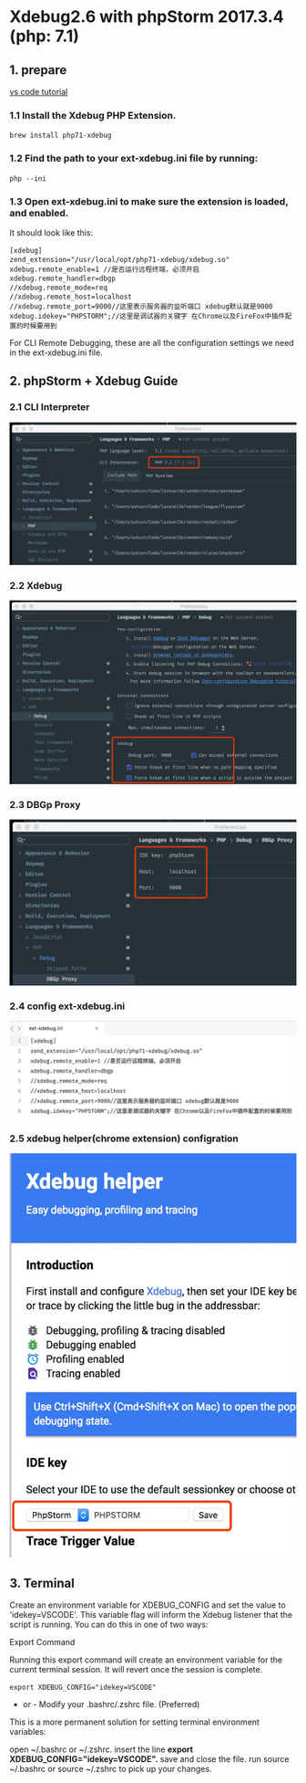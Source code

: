 # Xdebug2.6 with phpStorm 2017.3.4 (php: 7.1)

## 1. prepare
[vs code tutorial](https://tighten.co/blog/configure-vscode-to-debug-phpunit-tests-with-xdebug)

### 1.1 Install the Xdebug PHP Extension.
````
brew install php71-xdebug
````

### 1.2 Find the path to your ext-xdebug.ini file by running:
````
php --ini
````

### 1.3 Open ext-xdebug.ini to make sure the extension is loaded, and enabled.
It should look like this:
````
[xdebug]
zend_extension="/usr/local/opt/php71-xdebug/xdebug.so"
xdebug.remote_enable=1 //是否运行远程终端，必须开启
xdebug.remote_handler=dbgp
//xdebug.remote_mode=req
//xdebug.remote_host=localhost
//xdebug.remote_port=9000//这里表示服务器的监听端口 xdebug默认就是9000
xdebug.idekey="PHPSTORM";//这里是调试器的关键字 在Chrome以及FireFox中插件配置的时候要用到

````

For CLI Remote Debugging, these are all the configuration settings we need in the ext-xdebug.ini file.

## 2. phpStorm + Xdebug Guide

### 2.1 CLI Interpreter
![xdebug-1](https://github.com/mayusa/Tutorial-Laravel/blob/master/images/xdebug1.jpeg)

### 2.2 Xdebug
![xdebug-2](https://github.com/mayusa/Tutorial-Laravel/blob/master/images/xdebug2.jpeg)

### 2.3 DBGp Proxy
![xdebug-3](https://github.com/mayusa/Tutorial-Laravel/blob/master/images/xdebug3.jpeg)

### 2.4 config ext-xdebug.ini
![xdebug-4](https://github.com/mayusa/Tutorial-Laravel/blob/master/images/xdebug4.jpeg)

### 2.5 xdebug helper(chrome extension) configration
![xdebug-5](https://github.com/mayusa/Tutorial-Laravel/blob/master/images/xdebug5.jpeg)

## 3. Terminal
Create an environment variable for XDEBUG_CONFIG and set the value to 'idekey=VSCODE'.
This variable flag will inform the Xdebug listener that the script is running. You can do this in one of two ways:

Export Command

Running this export command will create an environment variable for the current terminal session. It will revert once the session is complete.
````
export XDEBUG_CONFIG="idekey=VSCODE"
````
- or - Modify your .bashrc/.zshrc file. (Preferred)

This is a more permanent solution for setting terminal environment variables:

open ~/.bashrc or ~/.zshrc.
insert the line __export XDEBUG_CONFIG="idekey=VSCODE".__
save and close the file.
run source ~/.bashrc or source ~/.zshrc to pick up your changes.

